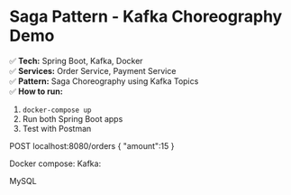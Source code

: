 # Saga Pattern - Kafka Choreography Demo

✅ **Tech:** Spring Boot, Kafka, Docker  
✅ **Services:** Order Service, Payment Service  
✅ **Pattern:** Saga Choreography using Kafka Topics  
✅ **How to run:**  
1. `docker-compose up`  
2. Run both Spring Boot apps  
3. Test with Postman  

POST 
localhost:8080/orders
{
    "amount":15
}

Docker compose:
Kafka:



MySQL
